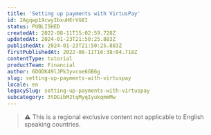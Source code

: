 ```yaml
---
title: 'Setting up payments with VirtusPay'
id: 2Agqwp19cwyIbxuHErVG8I
status: PUBLISHED
createdAt: 2022-08-11T15:02:59.728Z
updatedAt: 2024-01-23T21:50:25.883Z
publishedAt: 2024-01-23T21:50:25.883Z
firstPublishedAt: 2022-08-11T16:38:04.718Z
contentType: tutorial
productTeam: Financial
author: 6DODK49lJPk3yvcoe6GB6g
slug: setting-up-payments-with-virtuspay
locale: en
legacySlug: setting-up-payments-with-virtuspay
subcategory: 3tDGibM2tqMyqIyukqmmMw
---
```


>⚠️ This is a regional exclusive content not applicable to English speaking countries.
